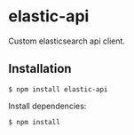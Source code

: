 elastic-api
===========

Custom elasticsearch api client.

## Installation

    $ npm install elastic-api

Install dependencies:

    $ npm install

